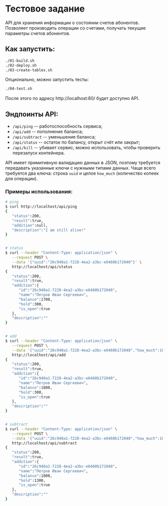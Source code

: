 # Тестовое задание

API для хранения информации о состоянии счетов абонентов. Позволяет производить операции со счетами, получать текущие параметры счетов абонентов.

## Как запустить:
```sh
./01-build.sh
./02-deploy.sh
./03-create-tables.sh
``` 

Опционально, можно запустить тесты:
```sh
./04-test.sh
```

После этого по адресу http://localhost:80/ будет доступно API.

## Эндпоинты API:
* `/api/ping` -- работоспособность сервиса;
* `/api/add` -- пополнение баланса;
* `/api/subtract` -- уменьшение баланса;
* `/api/status` -- остаток по балансу, открыт счёт или закрыт;
* `/api/kill` -- убивает сервис; можно использовать, чтобы проверить перезапуск контейнера. 

API имеет примитивную валидацию данных в JSON, поэтому требуется передавать указанные ключи с нужными типами данных.
Чаще всего требуется два ключа: строка `uuid` и целое `how_much` (количество копеек для операции).

### Примеры использования:

```sh
# ping
$ curl http://localhost/api/ping
{ 
   "status":200,
   "result":true,
   "addition":null,
   "description":"I am still alive!"
}


# status
$ curl --header "Content-Type: application/json" \
   --request POST \
   --data '{"uuid":"26c940a1-7228-4ea2-a3bc-e6460b172040"}' \
   http://localhost/api/status
{ 
   "status":200,
   "result":true,
   "addition":{ 
      "id":"26c940a1-7228-4ea2-a3bc-e6460b172040",
      "name":"Петров Иван Сергеевич",
      "balance":1700,
      "hold":300,
      "is_open":true
   },
   "description":""
}


# add
$ curl --header "Content-Type: application/json" \
   --request POST \
   --data '{"uuid":"26c940a1-7228-4ea2-a3bc-e6460b172040","how_much":100}' \
   http://localhost/api/add
{ 
   "status":200,
   "result":true,
   "addition":{ 
      "id":"26c940a1-7228-4ea2-a3bc-e6460b172040",
      "name":"Петров Иван Сергеевич",
      "balance":1800,
      "hold":300,
      "is_open":true
   },
   "description":""
}


# subtract
$ curl --header "Content-Type: application/json" \
   --request POST \
   --data '{"uuid":"26c940a1-7228-4ea2-a3bc-e6460b172040","how_much":1000}' \
   http://localhost/api/subtract
{ 
   "status":200,
   "result":true,
   "addition":{ 
      "id":"26c940a1-7228-4ea2-a3bc-e6460b172040",
      "name":"Петров Иван Сергеевич",
      "balance":1800,
      "hold":1300,
      "is_open":true
   },
   "description":""
}
```